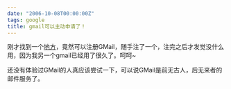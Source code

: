 ```yaml
---
date: "2006-10-08T00:00:00Z"
tags: google
title: gmail可以主动申请了！
---
```


刚才找到一个[地方](http://www.68686688.com/share/gmail.aspx)，竟然可以注册GMail，随手注了一个，注完之后才发觉没什么用，因为我另一个gmail已经用了很久了。呵呵~

还没有体验过GMail的人真应该尝试一下，可以说GMail是前无古人，后无来者的邮件服务了。

